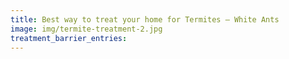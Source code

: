 ```yaml
---
title: Best way to treat your home for Termites – White Ants
image: img/termite-treatment-2.jpg
treatment_barrier_entries:
---
```

